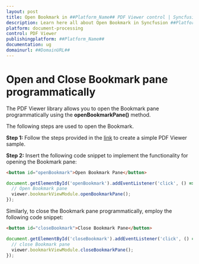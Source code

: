 ```yaml
---
layout: post
title: Open Bookmark in ##Platform_Name## PDF Viewer control | Syncfusion
description: Learn here all about Open Bookmark in Syncfusion ##Platform_Name## PDF Viewer control of Syncfusion Essential JS 2 and more.
platform: document-processing
control: PDF Viewer
publishingplatform: ##Platform_Name##
documentation: ug
domainurl: ##DomainURL##
---
```


# Open and Close Bookmark pane programmatically

The PDF Viewer library allows you to open the Bookmark pane programmatically using the **openBookmarkPane()** method.

The following steps are used to open the Bookmark.

**Step 1:** Follow the steps provided in the [link](https://helpej2.syncfusion.com/javascript/documentation/pdfviewer/getting-started) to create a simple PDF Viewer sample.

**Step 2:** Insert the following code snippet to implement the functionality for opening the Bookmark pane:

```html
<button id="openBookmark">Open Bookmark Pane</button>
```

```ts
document.getElementById('openBookmark').addEventListener('click', () => {
  // Open Bookmark pane
  viewer.bookmarkViewModule.openBookmarkPane();
});
```

Similarly, to close the Bookmark pane programmatically, employ the following code snippet:

```html
<button id="closeBookmark">Close Bookmark Pane</button>
```

```ts
document.getElementById('closeBookmark').addEventListener('click', () => {
  // close Bookmark pane
  viewer.bookmarkViewModule.closeBookmarkPane();
});